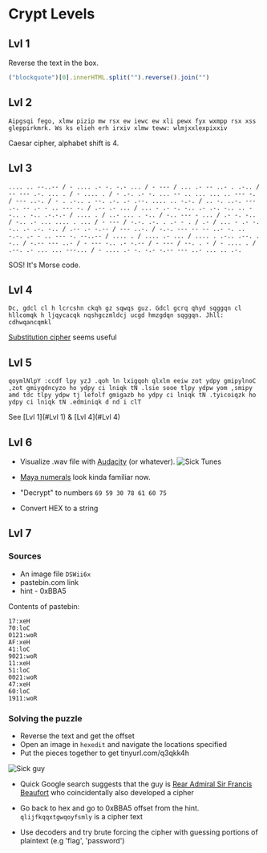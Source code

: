 # Crypt Levels

## Lvl 1
Reverse the text in the box.
```javascript
("blockquote")[0].innerHTML.split("").reverse().join("")
```
## Lvl 2
```
Aipgsqi fego, xlmw pizip mw rsx ew iewc ew xli pewx fyx wxmpp rsx xss gleppirkmrk. Ws ks elieh erh irxiv xlmw teww: wlmjxxlexpixxiv
```
Caesar cipher, alphabet shift is 4.
## Lvl 3
```
.... .. --..-- / - .... .- -. -.- ... / - --- / ... .- -- ..- . .-.. / -- --- .-. ... . / - .... . / - .-. .- -. ... -- .. ... ... .. --- -. / --- ..-. / - . .-.. . --. .-. .- .--. .... .. -.-. / .. -. ..-. --- .-. -- .- - .. --- -. / .-- .- ... / ... - .- -. -.. .- .-. -.. .. --.. . -.. .-.-.- / .... . / ..- ... . -.. / -.. --- - ... / .- -. -.. / -.. .- ... .... . ... / - --- / -.-. .-. . .- - . / .- / ... - .- -. -.. .- .-. -.. / .-- .- -.-- / --- ..-. / -.-. --- -- -- ..- -. .. -.-. .- - .. --- -. --..-- / .... . / .... .- ... / .... . .-.. .--. . -.. / -.-- --- ..- / - --- -.. .- -.-- / - --- / --. . - / - .... . / .--. .- ... ... ---... / - .... .- -. -.- -.-- --- ..- ... .. .-.
```
SOS! It's Morse code.
## Lvl 4
```
Dc, gdcl cl h lcrcshn ckqh gz sqwqs guz. Gdcl gcrq qhyd sqggqn cl hllcomqk h ljqycacqk nqshgczmldcj ucgd hmzgdqn sqggqn. Jhll: cdhwqancqmkl
```
[Substitution cipher](https://en.wikipedia.org/wiki/Substitution_cipher) seems useful
## Lvl 5
```
qoymlNlpY :ccdf lpy yzJ .qoh ln lxigqoh qlxlm eeiw zot ydpy gmipylnoC ,zot gmiyqdncyzo ho ydpy ci lniqk tN .lsie sooe tlpy ydpw yom ,smipy amd tdc tlpy ydpw tj lefolf gmigazb ho ydpy ci lniqk tN .tyicoiqzk ho ydpy ci lniqk tN .edminiqk d nd i clT
```
See [Lvl 1](#Lvl 1) & [Lvl 4](#Lvl 4)
## Lvl 6

- Visualize .wav file with [Audacity](http://www.audacityteam.org) (or whatever).
![Sick Tunes](https://github.com/leolashkevych/CTF/blob/master/Hackthis.co.uk/Crypt%20Level/Crypt-Lvl-6.png?raw=true "Sick tunes")

- [Maya numerals](https://en.wikipedia.org/wiki/Maya_numerals) look kinda familiar now.

- "Decrypt" to numbers ```69 59 30 78 61 60 75```
- Convert HEX to a string

## Lvl 7

### Sources

- An image file ```DSWii6x```
- pastebin.com link
- hint -  0xBBA5

Contents of pastebin:
```
17:xeH
70:loC
0121:woR
AF:xeH
41:loC
9021:woR
11:xeH
51:loC
0021:woR
47:xeH
60:loC
1911:woR
```
### Solving the puzzle

- Reverse the text and get the offset
- Open an image in ```hexedit``` and navigate the locations specified
- Put the pieces together to get tinyurl.com/q3qkk4h

 ![Sick guy](https://tinyurl.com/q3qkk4h "Sick guy")

- Quick Google search suggests that the guy is [Rear Admiral Sir Francis Beaufort](https://en.wikipedia.org/wiki/Beaufort_cipher) who coincidentally also developed a cipher

- Go back to hex and go to 0xBBA5 offset from the hint. ```qlijfkqqxtgwqoyfsmly``` is a cipher text

- Use decoders and try brute forcing the cipher with guessing portions of plaintext (e.g 'flag', 'password')
